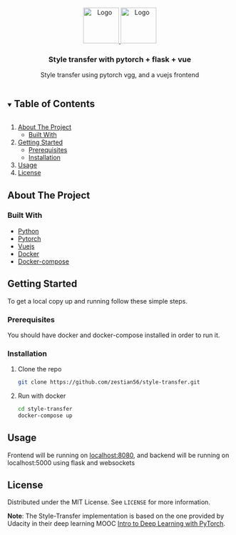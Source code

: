
<!-- PROJECT LOGO -->
<br />
<p align="center">
  <a href="https://github.com/zestian56/style-transfer">
    <img src="https://pytorch.org/assets/images/pytorch-logo.png" alt="Logo" width="80" height="80">
    <img src="https://www.manejandodatos.es/wp-content/uploads/2018/02/vueJS.png" alt="Logo" width="80" height="80">
  </a>

  <h3 align="center">Style transfer with pytorch + flask + vue</h3>

  <p align="center">
    Style transfer using pytorch vgg, and a vuejs frontend
    <br />
  </p>
</p>



<!-- TABLE OF CONTENTS -->
<details open="open">
  <summary><h2 style="display: inline-block">Table of Contents</h2></summary>
  <ol>
    <li>
      <a href="#about-the-project">About The Project</a>
      <ul>
        <li><a href="#built-with">Built With</a></li>
      </ul>
    </li>
    <li>
      <a href="#getting-started">Getting Started</a>
      <ul>
        <li><a href="#prerequisites">Prerequisites</a></li>
        <li><a href="#installation">Installation</a></li>
      </ul>
    </li>
    <li><a href="#usage">Usage</a></li>
    <li><a href="#license">License</a></li>
  </ol>
</details>



<!-- ABOUT THE PROJECT -->
## About The Project

### Built With

* [Python](https://www.python.org/)
* [Pytorch](https://pytorch.org/)
* [Vuejs](https://vuejs.org/)
* [Docker](https://www.docker.com/)
* [Docker-compose](https://www.docker.com/)



<!-- GETTING STARTED -->
## Getting Started

To get a local copy up and running follow these simple steps.

### Prerequisites

You should have docker and docker-compose installed in order to run it.
### Installation

1. Clone the repo
   ```sh
   git clone https://github.com/zestian56/style-transfer.git
   ```
2. Run with docker
   ```sh
   cd style-transfer
   docker-compose up
   ```



<!-- USAGE EXAMPLES -->
## Usage

Frontend will be running on [localhost:8080](http://localhost:8080/), and backend will be running on localhost:5000 using flask and websockets

<!-- LICENSE -->
## License

Distributed under the MIT License. See `LICENSE` for more information.

**Note**: The Style-Transfer implementation is based on the one provided by Udacity in their deep learning MOOC [Intro to Deep Learning with PyTorch](https://www.udacity.com/course/deep-learning-pytorch--ud188).
